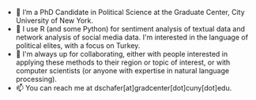 
- 👀 I’m a PhD Candidate in Political Science at the Graduate Center, City University of New York.
- 🌱 I use R (and some Python) for sentiment analysis of textual data and network analysis of social media data. I'm interested in the language of political elites, with a focus on Turkey.
- 💞️ I'm always up for collaborating, either with people interested in applying these methods to their region or topic of interest, or with computer scientists (or anyone with expertise in natural language processing).
- 📫 You can reach me at dschafer[at]gradcenter[dot]cuny[dot]edu.

<!---
d-schafer/d-schafer is a ✨ special ✨ repository because its `README.md` (this file) appears on your GitHub profile.
You can click the Preview link to take a look at your changes.
--->
